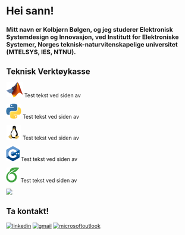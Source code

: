 # Hei sann!

### Mitt navn er Kolbjørn Bølgen, og jeg studerer Elektronisk Systemdesign og Innovasjon, ved Institutt for Elektroniske Systemer, Norges teknisk-naturvitenskapelige universitet (MTELSYS, IES, NTNU).

## Teknisk Verktøykasse

<img src=https://github.com/SkaugJr/SkaugJr/blob/main/Bilder/Matlab_Logo.png height=40 /> Test tekst ved siden av

<img src=https://github.com/SkaugJr/SkaugJr/blob/main/Bilder/Python_logo.png height=40 /> Test tekst ved siden av

<img src=https://github.com/SkaugJr/SkaugJr/blob/main/Bilder/linux_logo.png height=40 /> Test tekst ved siden av

<img src=https://github.com/SkaugJr/SkaugJr/blob/main/Bilder/C%2B%2B_logo.png height=40 /> Test tekst ved siden av

<img src=https://github.com/SkaugJr/SkaugJr/blob/main/Bilder/Overleaf_logo.png height=40 /> Test tekst ved siden av

![](https://geps.dev/progress/10)

## Ta kontakt!
[<img src='https://cdn.jsdelivr.net/npm/simple-icons@3.0.1/icons/linkedin.svg' alt='linkedin' height='80'>](https://www.linkedin.com/in/kolbjørn-bølgen-572b942b5//) [<img src='https://cdn.jsdelivr.net/npm/simple-icons@3.0.1/icons/gmail.svg' alt='gmail' height='80'>](mailto:skaugjr@gmail.com) [<img src='https://cdn.jsdelivr.net/npm/simple-icons@3.0.1/icons/microsoftoutlook.svg' alt='microsoftoutlook' height='80'>](mailto:kolbjosk@stud.ntnu.no)
